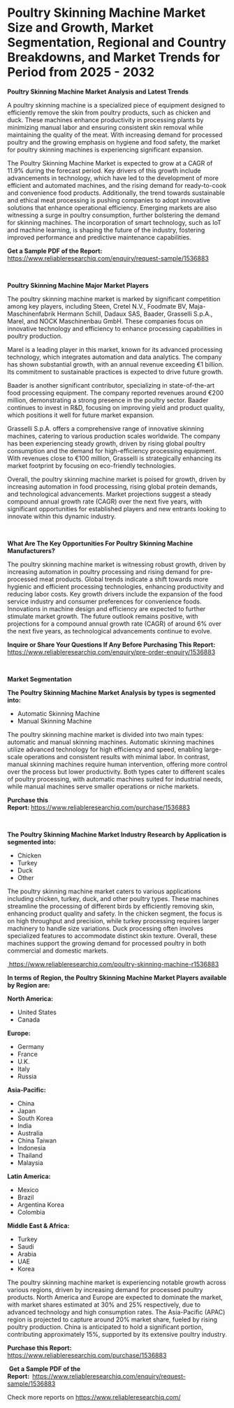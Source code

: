 <p><h1>Poultry Skinning Machine Market Size and Growth, Market Segmentation, Regional and Country Breakdowns, and Market Trends for Period from 2025 -  2032</h1></p><p><strong>Poultry Skinning Machine Market Analysis and Latest Trends</strong></p>
<p><p>A poultry skinning machine is a specialized piece of equipment designed to efficiently remove the skin from poultry products, such as chicken and duck. These machines enhance productivity in processing plants by minimizing manual labor and ensuring consistent skin removal while maintaining the quality of the meat. With increasing demand for processed poultry and the growing emphasis on hygiene and food safety, the market for poultry skinning machines is experiencing significant expansion.</p><p>The Poultry Skinning Machine Market is expected to grow at a CAGR of 11.9% during the forecast period. Key drivers of this growth include advancements in technology, which have led to the development of more efficient and automated machines, and the rising demand for ready-to-cook and convenience food products. Additionally, the trend towards sustainable and ethical meat processing is pushing companies to adopt innovative solutions that enhance operational efficiency. Emerging markets are also witnessing a surge in poultry consumption, further bolstering the demand for skinning machines. The incorporation of smart technology, such as IoT and machine learning, is shaping the future of the industry, fostering improved performance and predictive maintenance capabilities.</p></p>
<p><strong>Get a Sample PDF of the Report:&nbsp;</strong> <a href="https://www.reliableresearchiq.com/enquiry/request-sample/1536883?utm_campaign=2756&utm_medium=2&utm_source=Github&utm_content=ia&utm_term=27022025&utm_id=poultry-skinning-machine">https://www.reliableresearchiq.com/enquiry/request-sample/1536883</a></p>
<p>&nbsp;</p>
<p><strong>Poultry Skinning Machine Major Market Players</strong></p>
<p><p>The poultry skinning machine market is marked by significant competition among key players, including Steen, Cretel N.V., Foodmate BV, Maja-Maschinenfabrik Hermann Schill, Dadaux SAS, Baader, Grasselli S.p.A., Marel, and NOCK Maschinenbau GmbH. These companies focus on innovative technology and efficiency to enhance processing capabilities in poultry production.</p><p>Marel is a leading player in this market, known for its advanced processing technology, which integrates automation and data analytics. The company has shown substantial growth, with an annual revenue exceeding €1 billion. Its commitment to sustainable practices is expected to drive future growth.</p><p>Baader is another significant contributor, specializing in state-of-the-art food processing equipment. The company reported revenues around €200 million, demonstrating a strong presence in the poultry sector. Baader continues to invest in R&D, focusing on improving yield and product quality, which positions it well for future market expansion.</p><p>Grasselli S.p.A. offers a comprehensive range of innovative skinning machines, catering to various production scales worldwide. The company has been experiencing steady growth, driven by rising global poultry consumption and the demand for high-efficiency processing equipment. With revenues close to €100 million, Grasselli is strategically enhancing its market footprint by focusing on eco-friendly technologies.</p><p>Overall, the poultry skinning machine market is poised for growth, driven by increasing automation in food processing, rising global protein demands, and technological advancements. Market projections suggest a steady compound annual growth rate (CAGR) over the next five years, with significant opportunities for established players and new entrants looking to innovate within this dynamic industry.</p></p>
<p>&nbsp;</p>
<p><strong>What Are The Key Opportunities For Poultry Skinning Machine Manufacturers?</strong></p>
<p><p>The poultry skinning machine market is witnessing robust growth, driven by increasing automation in poultry processing and rising demand for pre-processed meat products. Global trends indicate a shift towards more hygienic and efficient processing technologies, enhancing productivity and reducing labor costs. Key growth drivers include the expansion of the food service industry and consumer preferences for convenience foods. Innovations in machine design and efficiency are expected to further stimulate market growth. The future outlook remains positive, with projections for a compound annual growth rate (CAGR) of around 6% over the next five years, as technological advancements continue to evolve.</p></p>
<p><strong>Inquire or Share Your Questions If Any Before Purchasing This Report:</strong> <a href="https://www.reliableresearchiq.com/enquiry/pre-order-enquiry/1536883?utm_campaign=2756&utm_medium=2&utm_source=Github&utm_content=ia&utm_term=27022025&utm_id=poultry-skinning-machine">https://www.reliableresearchiq.com/enquiry/pre-order-enquiry/1536883</a></p>
<p>&nbsp;</p>
<p><strong>Market Segmentation</strong></p>
<p><strong>The Poultry Skinning Machine Market Analysis by types is segmented into:</strong></p>
<p><ul><li>Automatic Skinning Machine</li><li>Manual Skinning Machine</li></ul></p>
<p><p>The poultry skinning machine market is divided into two main types: automatic and manual skinning machines. Automatic skinning machines utilize advanced technology for high efficiency and speed, enabling large-scale operations and consistent results with minimal labor. In contrast, manual skinning machines require human intervention, offering more control over the process but lower productivity. Both types cater to different scales of poultry processing, with automatic machines suited for industrial needs, while manual machines serve smaller operations or niche markets.</p></p>
<p><strong>Purchase this Report:&nbsp;</strong><a href="https://www.reliableresearchiq.com/purchase/1536883?utm_campaign=2756&utm_medium=2&utm_source=Github&utm_content=ia&utm_term=27022025&utm_id=poultry-skinning-machine">https://www.reliableresearchiq.com/purchase/1536883</a></p>
<p>&nbsp;</p>
<p><strong>The Poultry Skinning Machine Market Industry Research by Application is segmented into:</strong></p>
<p><ul><li>Chicken</li><li>Turkey</li><li>Duck</li><li>Other</li></ul></p>
<p><p>The poultry skinning machine market caters to various applications including chicken, turkey, duck, and other poultry types. These machines streamline the processing of different birds by efficiently removing skin, enhancing product quality and safety. In the chicken segment, the focus is on high throughput and precision, while turkey processing requires larger machinery to handle size variations. Duck processing often involves specialized features to accommodate distinct skin texture. Overall, these machines support the growing demand for processed poultry in both commercial and domestic markets.</p></p>
<p><a href="https://www.reliableresearchiq.com/poultry-skinning-machine-r1536883?utm_campaign=2756&utm_medium=2&utm_source=Github&utm_content=ia&utm_term=27022025&utm_id=poultry-skinning-machine">&nbsp;https://www.reliableresearchiq.com/poultry-skinning-machine-r1536883</a></p>
<p><strong>In terms of Region, the Poultry Skinning Machine Market Players available by Region are:</strong></p>
<p>
    <p> <strong> North America: </strong>
        <ul>
            <li>United States</li>
            <li>Canada</li>
        </ul>
        </p> 
    <p> <strong> Europe: </strong>
        <ul>
            <li>Germany</li>
            <li>France</li>
            <li>U.K.</li>
            <li>Italy</li>
            <li>Russia</li>
        </ul>
        </p> 
    <p> <strong> Asia-Pacific: </strong>
        <ul>
            <li>China</li>
            <li>Japan</li>
            <li>South Korea</li>
            <li>India</li>
            <li>Australia</li>
            <li>China Taiwan</li>
            <li>Indonesia</li>
            <li>Thailand</li>
            <li>Malaysia</li>
        </ul>
        </p> 
    <p> <strong> Latin America: </strong>
        <ul>
            <li>Mexico</li>
            <li>Brazil</li>
            <li>Argentina Korea</li>
            <li>Colombia</li>
        </ul>
        </p> 
    <p> <strong> Middle East & Africa: </strong>
        <ul>
            <li>Turkey</li>
            <li>Saudi</li>
            <li>Arabia</li>
            <li>UAE</li>
            <li>Korea</li>
        </ul>
    </p>
    </p>
<p><p>The poultry skinning machine market is experiencing notable growth across various regions, driven by increasing demand for processed poultry products. North America and Europe are expected to dominate the market, with market shares estimated at 30% and 25% respectively, due to advanced technology and high consumption rates. The Asia-Pacific (APAC) region is projected to capture around 20% market share, fueled by rising poultry production. China is anticipated to hold a significant portion, contributing approximately 15%, supported by its extensive poultry industry.</p></p>
<p><strong>Purchase this Report: </strong><a href="https://www.reliableresearchiq.com/purchase/1536883?utm_campaign=2756&utm_medium=2&utm_source=Github&utm_content=ia&utm_term=27022025&utm_id=poultry-skinning-machine">https://www.reliableresearchiq.com/purchase/1536883</a></p>
<p>&nbsp;<strong>Get a Sample PDF of the Report:&nbsp;&nbsp;</strong><a href="https://www.reliableresearchiq.com/enquiry/request-sample/1536883?utm_campaign=2756&utm_medium=2&utm_source=Github&utm_content=ia&utm_term=27022025&utm_id=poultry-skinning-machine">https://www.reliableresearchiq.com/enquiry/request-sample/1536883</a></p>
<p><strong></strong></p>
<p>Check more reports on <a href="https://www.reliableresearchiq.com/?utm_campaign=2756&utm_medium=2&utm_source=Github&utm_content=ia&utm_term=27022025&utm_id=poultry-skinning-machine">https://www.reliableresearchiq.com/</a></p>